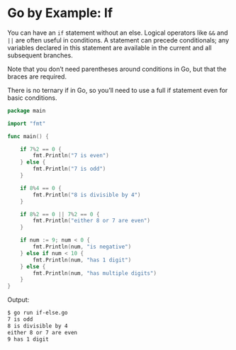 # Go by Example: If

You can have an `if` statement without an else. Logical operators like `&&` and `||` are often useful in conditions. A statement can precede conditionals; any variables declared in this statement are available in the current and all subsequent branches.

Note that you don’t need parentheses around conditions in Go, but that the braces are required.

There is no ternary if in Go, so you’ll need to use a full if statement even for basic conditions.

```go
package main

import "fmt"

func main() {

    if 7%2 == 0 {
        fmt.Println("7 is even")
    } else {
        fmt.Println("7 is odd")
    }

    if 8%4 == 0 {
        fmt.Println("8 is divisible by 4")
    }

    if 8%2 == 0 || 7%2 == 0 {
        fmt.Println("either 8 or 7 are even")
    }

    if num := 9; num < 0 {
        fmt.Println(num, "is negative")
    } else if num < 10 {
        fmt.Println(num, "has 1 digit")
    } else {
        fmt.Println(num, "has multiple digits")
    }
}
```

Output:

```Bash
$ go run if-else.go
7 is odd
8 is divisible by 4
either 8 or 7 are even
9 has 1 digit
```
